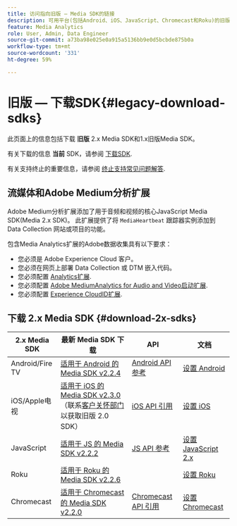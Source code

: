 ```yaml
---
title: 访问指向旧版 — Media SDK的链接
description: 可用平台(包括Android、iOS、JavaScript、Chromecast和Roku)的旧版SDK下载链接。
feature: Media Analytics
role: User, Admin, Data Engineer
source-git-commit: a73ba98e025e0a915a5136bb9e0d5bcbde875b0a
workflow-type: tm+mt
source-wordcount: '331'
ht-degree: 59%

---
```



# 旧版 — 下载SDK{#legacy-download-sdks}

此页面上的信息包括下载 **旧版**  2.x Media SDK和1.x旧版Media SDK。

有关下载的信息 **当前** SDK，请参阅 [下载SDK](/help/getting-started/download-sdks.md).

有关支持终止的重要信息，请参阅 [终止支持常见问题解答](/help/additional-resources/end-of-support-faqs.md).

## 流媒体和Adobe Medium分析扩展

Adobe Medium分析扩展添加了用于音频和视频的核心JavaScript Media SDK(Media 2.x SDK)。 此扩展提供了将 `MediaHeartbeat` 跟踪器实例添加到 Data Collection 网站或项目的功能。

包含Media Analytics扩展的Adobe数据收集具有以下要求：
* 您必须是 Adobe Experience Cloud 客户。
* 您必须在网页上部署 Data Collection 或 DTM 嵌入代码。
* 您必须配置 [Analytics扩展](https://experienceleague.adobe.com/docs/experience-platform/tags/extensions/adobe/analytics/overview.html?lang=zh-Hans).
* 您必须配置 [Adobe MediumAnalytics for Audio and Video启动扩展](https://aep-sdks.gitbook.io/docs/using-mobile-extensions/adobe-media-analytics).
* 您必须配置 [Experience CloudID扩展](https://experienceleague.adobe.com/docs/experience-platform/tags/extensions/adobe/id-service/overview.html?lang=zh-Hans).

## 下载 2.x Media SDK {#download-2x-sdks}

| 2.x Media SDK | 最新 Media SDK 下载 |  API   |  文档  |
| --- | --- | --- | --- |
| Android/Fire TV | [适用于 Android 的 Media SDK v2.2.4](https://github.com/Adobe-Marketing-Cloud/media-sdks/releases/tag/android-v2.2.4) | [Android API 参考](https://adobe-marketing-cloud.github.io/media-sdks/reference/android/) | [设置 Android](/help/legacy/media-sdk/setup/set-up-android.md) |
| iOS/Apple电视 | [适用于 iOS 的 Media SDK v2.3.0](https://github.com/Adobe-Marketing-Cloud/media-sdks/releases/tag/ios-v2.3.0)（联系[客户关怀部门](https://helpx.adobe.com/cn/marketing-cloud/contact-support.html)以获取旧版 2.0 SDK） | [iOS API 引用](https://adobe-marketing-cloud.github.io/media-sdks/reference/ios/) | [设置 iOS](/help/legacy/media-sdk/setup/set-up-ios.md) |
| JavaScript | [适用于 JS 的 Media SDK v2.2.2](https://github.com/Adobe-Marketing-Cloud/media-sdks/releases/tag/js-v2.2.2) | [JS API 参考](https://adobe-marketing-cloud.github.io/media-sdks/reference/javascript/) | [设置 JavaScript 2.x](/help/legacy/media-sdk/setup/setup-javascript/set-up-js-2.md) |
| Roku | [适用于 Roku 的 Media SDK v2.2.6](https://github.com/Adobe-Marketing-Cloud/media-sdks/releases/tag/roku-v2.2.6) |  | [设置 Roku](/help/implementation/media-sdk/setup/set-up-roku.md) |
| Chromecast | [适用于 Chromecast 的 Media SDK v2.2.0](https://github.com/Adobe-Marketing-Cloud/media-sdks/releases/tag/chromecast-v2.2.0) | [Chromecast API 引用](https://adobe-marketing-cloud.github.io/media-sdks/reference/chromecast/) | [设置 Chromecast](/help/implementation/media-sdk/setup/set-up-chromecast.md) |
